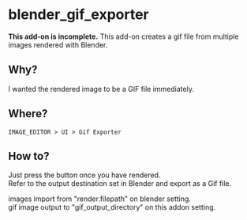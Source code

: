 # blender_gif_exporter
**This add-on is incomplete.**
This add-on creates a gif file from multiple images rendered with Blender.

## Why?
I wanted the rendered image to be a GIF file immediately.  

## Where?
`IMAGE_EDITOR > UI > Gif Exporter`

## How to?
Just press the button once you have rendered.  
Refer to the output destination set in Blender and export as a Gif file.  

images import from "render.filepath" on blender setting.  
gif image output to "gif_output_directory" on this addon setting.  